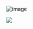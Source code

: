 ![image]([https://github.com/ismailbarka/ismailbarka/assets/117702693/d3ca7dae-650e-4fff-ad77-a67d8f020383](https://github.com/ysahih/ysahih/assets/117702693/d3ca7dae-650e-4fff-ad77-a67d8f020383))

<img src="https://github-readme-stats.vercel.app/api?username=ismailbarka&count_private=true&show_icons=true&theme=vue-dark"/>
